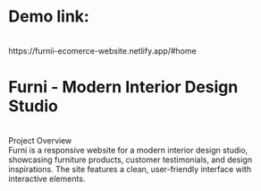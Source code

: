 <h1>Demo link:</h1> <br/>
https://furnii-ecomerce-website.netlify.app/#home<br/>


<h1>Furni - Modern Interior Design Studio</h1>  <br/>
Project Overview <br/>
Furni is a responsive website for a modern interior design studio, showcasing furniture products, customer testimonials, and design inspirations. The site features a clean, user-friendly interface with interactive elements.
